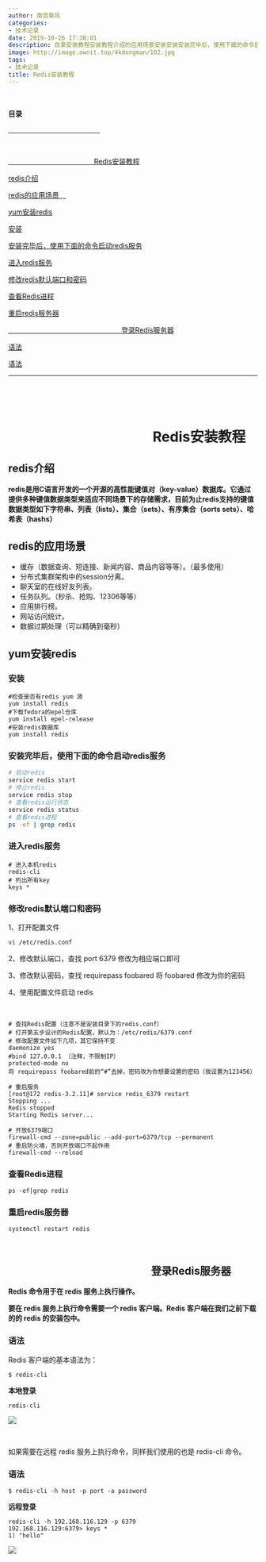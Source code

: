 ```yaml
---
author: 南宫乘风
categories:
- 技术记录
date: 2019-10-26 17:38:01
description: 目录安装教程安装教程介绍的应用场景安装安装安装完毕后，使用下面的命令启动服务进入服务修改默认端口和密码查看进程重启服务器登录服务器登录服务器语法语法安装教程介绍是用语言开发的一个开源的高性能键值对数据。。。。。。。
image: http://image.ownit.top/4kdongman/102.jpg
tags:
- 技术记录
title: Redis安装教程
---
```


<!--more-->

     

**目录**

[                                               ](<#                                               >)

 

[                                            Redis安装教程](<#                                            Redis安装教程>)

[redis介绍](#redis%E4%BB%8B%E7%BB%8D)

[redis的应用场景 ](#redis%E7%9A%84%E5%BA%94%E7%94%A8%E5%9C%BA%E6%99%AF%E2%80%83)

[yum安装redis](#yum%E5%AE%89%E8%A3%85redis)

[安装](#%E5%AE%89%E8%A3%85)

[安装完毕后，使用下面的命令启动redis服务](#%E5%AE%89%E8%A3%85%E5%AE%8C%E6%AF%95%E5%90%8E%EF%BC%8C%E4%BD%BF%E7%94%A8%E4%B8%8B%E9%9D%A2%E7%9A%84%E5%91%BD%E4%BB%A4%E5%90%AF%E5%8A%A8redis%E6%9C%8D%E5%8A%A1)

[进入redis服务](#%E8%BF%9B%E5%85%A5redis%E6%9C%8D%E5%8A%A1)

[修改redis默认端口和密码](#%E4%BF%AE%E6%94%B9redis%E9%BB%98%E8%AE%A4%E7%AB%AF%E5%8F%A3%E5%92%8C%E5%AF%86%E7%A0%81)

[查看Redis进程](#%E6%9F%A5%E7%9C%8BRedis%E8%BF%9B%E7%A8%8B)

[重启redis服务器](#%E9%87%8D%E5%90%AFredis%E6%9C%8D%E5%8A%A1%E5%99%A8)

[                                                          登录Redis服务器](<#                                                          登录Redis服务器>)

[语法](#%E8%AF%AD%E6%B3%95)

[语法](#%E8%AF%AD%E6%B3%95)

---
                                         

 

#                                             Redis安装教程

## redis介绍

**redis是用C语言开发的一个开源的高性能键值对（key-value）数据库。它通过提供多种键值数据类型来适应不同场景下的存储需求，目前为止redis支持的键值数据类型如下字符串、列表（lists）、集合（sets）、有序集合（sorts sets）、哈希表（hashs）**

## redis的应用场景 

- 缓存（数据查询、短连接、新闻内容、商品内容等等）。（最多使用）
- 分布式集群架构中的session分离。
- 聊天室的在线好友列表。
- 任务队列。（秒杀、抢购、12306等等） 
- 应用排行榜。 
- 网站访问统计。 
- 数据过期处理（可以精确到毫秒）

## yum安装redis

### 安装

```
#检查是否有redis yum 源
yum install redis
#下载fedora的epel仓库
yum install epel-release
#安装redis数据库
yum install redis
```

### 安装完毕后，使用下面的命令启动redis服务

```bash
# 启动redis
service redis start
# 停止redis
service redis stop
# 查看redis运行状态
service redis status
# 查看redis进程
ps -ef | grep redis
```

### 进入redis服务

```
# 进入本机redis
redis-cli
# 列出所有key
keys *
```

### 修改redis默认端口和密码

1、打开配置文件

```bash
vi /etc/redis.conf
```

2、修改默认端口，查找 port 6379 修改为相应端口即可

3、修改默认密码，查找 requirepass foobared 将 foobared 修改为你的密码

4、使用配置文件启动 redis

 

```
# 查找Redis配置（注意不是安装目录下的redis.conf）
# 打开第五步设计的Redis配置，默认为：/etc/redis/6379.conf
# 修改配置文件如下几项，其它保持不变
daemonize yes
#bind 127.0.0.1 （注释，不限制IP）
protected-mode no
将 requirepass foobared前的“#”去掉，密码改为你想要设置的密码（我设置为123456）

# 重启服务
[root@172 redis-3.2.11]# service redis_6379 restart
Stopping ...
Redis stopped
Starting Redis server...

# 开放6379端口
firewall-cmd --zone=public --add-port=6379/tcp --permanent
# 重启防火墙，否则开放端口不起作用
firewall-cmd --reload
```

### 查看Redis进程

```
ps -ef|grep redis
```

### 重启redis服务器

```
systemctl restart redis
```

 

##                                                           登录Redis服务器

**Redis 命令用于在 redis 服务上执行操作。**

**要在 redis 服务上执行命令需要一个 redis 客户端。Redis 客户端在我们之前下载的的 redis 的安装包中。**

### 语法

Redis 客户端的基本语法为：

```
$ redis-cli
```

**本地登录**

```
redis-cli
```

![](http://image.ownit.top/csdn/20191026172949550.png)

 

如果需要在远程 redis 服务上执行命令，同样我们使用的也是 redis-cli 命令。

### 语法

```
$ redis-cli -h host -p port -a password
```

**远程登录**

```
redis-cli -h 192.168.116.129 -p 6379
192.168.116.129:6379> keys *
1) "hello"
```

![](http://image.ownit.top/csdn/20191026173208728.png)